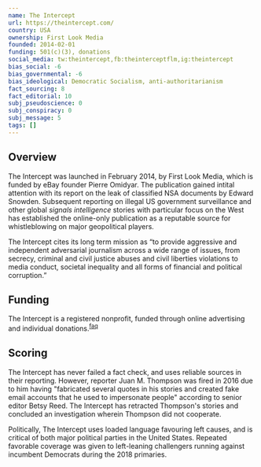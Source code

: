 ```yaml
---
name: The Intercept
url: https://theintercept.com/
country: USA
ownership: First Look Media
founded: 2014-02-01
funding: 501(c)(3), donations
social_media: tw:theintercept,fb:theinterceptflm,ig:theintercept
bias_social: -6
bias_governmental: -6
bias_ideological: Democratic Socialism, anti-authoritarianism
fact_sourcing: 8
fact_editorial: 10
subj_pseudoscience: 0
subj_conspiracy: 0
subj_message: 5
tags: []
---
```


## Overview
The Intercept was launched in February 2014, by First Look Media, which is funded by eBay founder Pierre Omidyar. The publication gained intital attention with its report on the leak of classified NSA documents by Edward Snowden.
Subsequent reporting on illegal US government surveillance and other global _signals intelligence_ stories with particular focus on the West has established the online-only publication as a reputable source for whistleblowing on major geopolitical players.

The Intercept cites its long term mission as “to provide aggressive and independent adversarial journalism across a wide range of issues, from secrecy, criminal and civil justice abuses and civil liberties violations to media conduct, societal inequality and all forms of financial and political corruption.”

## Funding
The Intercept is a registered nonprofit, funded through online advertising and individual donations.<sup>[faq](https://theintercept.com/donor-faq/)</sup>

## Scoring
The Intercept has never failed a fact check, and uses reliable sources in their reporting. However, reporter Juan M. Thompson was fired in 2016 due to him having "fabricated several quotes in his stories and created fake email accounts that he used to impersonate people" according to senior editor Betsy Reed. The Intercept has retracted Thompson's stories and concluded an investigation wherein Thompson did not cooperate.

Politically, The Intercept uses loaded language favouring left causes, and is critical of both major political parties in the United States. Repeated favorable coverage was given to left-leaning challengers running against incumbent Democrats during the 2018 primaries.
